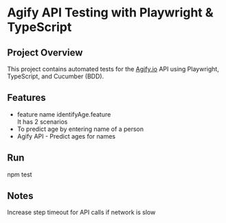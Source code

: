 # Agify API Testing with Playwright & TypeScript

## Project Overview
This project contains automated tests for the [Agify.io](https://agify.io) API using Playwright, TypeScript, and Cucumber (BDD).

## Features
- feature name identifyAge.feature <br>
It has 2 scenarios <br>
- To predict age by entering name of a person
- Agify API - Predict ages for names

## Run
npm test

## Notes

Increase step timeout for API calls if network is slow